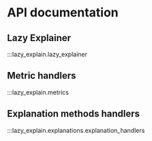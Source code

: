 # API documentation

## Lazy Explainer

:::lazy_explain.lazy_explainer

## Metric handlers

:::lazy_explain.metrics

## Explanation methods handlers

:::lazy_explain.explanations.explanation_handlers
